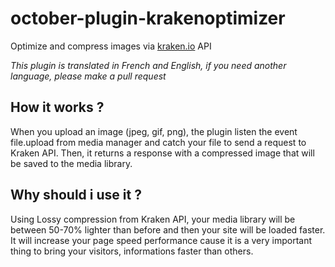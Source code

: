 # october-plugin-krakenoptimizer
Optimize and compress images via [kraken.io](https://kraken.io/?ref=566abe3a4e85) API

_This plugin is translated in French and English, if you need another language, please make a pull request_

## How it works ?

When you upload an image (jpeg, gif, png), the plugin listen the event file.upload from media manager and catch your file to send a request to Kraken API. Then, it returns a response with a compressed image that will be saved to the media library. 

## Why should i use it ?
Using Lossy compression from Kraken API, your media library will be between 50-70% lighter than before and then your site will be loaded faster. It will increase your page speed performance cause it is a very important thing to bring your visitors, informations faster than others. 
